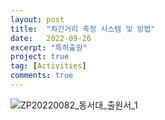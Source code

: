 ```yaml
---
layout: post
title:  "차간거리 측정 시스템 및 방법"
date:   2022-09-26
excerpt: "특허출원"
project: true
tag: [Activities]
comments: true
---
```


![ZP20220082_동서대_출원서_1](https://user-images.githubusercontent.com/70894372/192193244-48588479-0581-4d8f-8e1e-5bc25f1e9e24.png)
